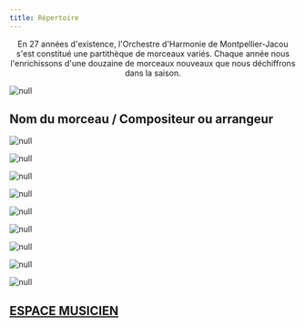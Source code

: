```yaml
---
title: Répertoire
---
```

<div align="center">
En 27 années d'existence, l'Orchestre d'Harmonie de Montpellier-Jacou s'est constitué une partithèque de morceaux variés. Chaque année nous l'enrichissons d'une douzaine de morceaux nouveaux que nous déchiffrons dans la saison.</div>


![null](/images/partitions.jpg)

## Nom du morceau / Compositeur ou arrangeur

![null](/images/repertoire1.jpg)

![null](/images/repertoire2.jpg)

![null](/images/repertoire3.jpg)

![null](/images/repertoire4.jpg)

![null](/images/repertoire5.jpg)

![null](/images/repertoire6.jpg)

![null](/images/repertoire7.jpg)

![null](/images/repertoire8.jpg)

![null](/images/repertoire9.jpg)

## [ESPACE MUSICIEN ](http://ohmj2.free.fr/ohmj/index.php?page=scores)

